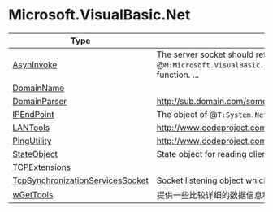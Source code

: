 ﻿
# Microsoft.VisualBasic.Net

|Type|Summary|
|----|-------|
|<a href="#" onClick="load('/docs/Microsoft.VisualBasic.Net/AsynInvoke.md')">AsynInvoke</a>|The server socket should returns some data string to this client or this client will stuck at the @``M:Microsoft.VisualBasic.Net.AsynInvoke.SendMessage(Microsoft.VisualBasic.Net.Protocols.RequestStream)`` function. ...|
|<a href="#" onClick="load('/docs/Microsoft.VisualBasic.Net/DomainName.md')">DomainName</a>||
|<a href="#" onClick="load('/docs/Microsoft.VisualBasic.Net/DomainParser.md')">DomainParser</a>|http://sub.domain.com/somefolder/index.html -> domain.com ...|
|<a href="#" onClick="load('/docs/Microsoft.VisualBasic.Net/IPEndPoint.md')">IPEndPoint</a>|The object of @``T:System.Net.IPEndPoint`` can not be Xml serialization. ...|
|<a href="#" onClick="load('/docs/Microsoft.VisualBasic.Net/LANTools.md')">LANTools</a>|http://www.codeproject.com/Tips/358946/Retrieving-IP-and-MAC-addresses-for-a-LAN|
|<a href="#" onClick="load('/docs/Microsoft.VisualBasic.Net/PingUtility.md')">PingUtility</a>|http://www.codeproject.com/Articles/18635/Ping-exe-replica-in-C ...|
|<a href="#" onClick="load('/docs/Microsoft.VisualBasic.Net/StateObject.md')">StateObject</a>|State object for reading client data asynchronously|
|<a href="#" onClick="load('/docs/Microsoft.VisualBasic.Net/TCPExtensions.md')">TCPExtensions</a>||
|<a href="#" onClick="load('/docs/Microsoft.VisualBasic.Net/TcpSynchronizationServicesSocket.md')">TcpSynchronizationServicesSocket</a>|Socket listening object which is running at the server side asynchronous able multiple threading. ...|
|<a href="#" onClick="load('/docs/Microsoft.VisualBasic.Net/wGetTools.md')">wGetTools</a>|提供一些比较详细的数据信息和事件处理|

